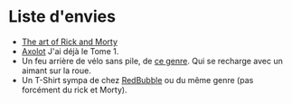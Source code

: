 # Liste d'envies

* [The art of Rick and Morty](https://www.amazon.fr/dp/1785656856/?coliid=I7ADVLU7TI88T&colid=4F3QBSHH2EOF&psc=1&ref_=lv_ov_lig_dp_it)
* [Axolot](https://www.amazon.fr/dp/275605075X/?coliid=IKD5LJM4KZCXH&colid=4F3QBSHH2EOF&psc=1&ref_=lv_ov_lig_dp_it) J'ai déjà le Tome 1.
* Un feu arrière de vélo sans pile, de [ce genre](https://www.lecyclo.com/fr-ch/products/reelight-sl120-feux-de-signalisation-sans-piles-avec-autonomie). Qui se recharge avec un aimant sur la roue.
* Un T-Shirt sympa de chez [RedBubble](https://www.redbubble.com/g/t-shirts) ou du même genre (pas forcément du rick et Morty).

